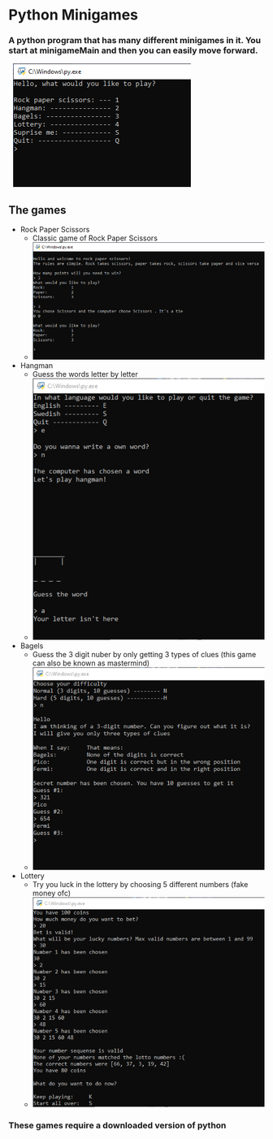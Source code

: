 # **Python Minigames**

### A python program that has many different minigames in it. You start at minigameMain and then you can easily move forward.

&nbsp;
![Minigame main](/img/minigame_main_screen.png)

## **The games**

- Rock Paper Scissors
  - Classic game of Rock Paper Scissors
  - ![Rock Paper Scissors game](/img/RPS_screen.png)
- Hangman
  - Guess the words letter by letter
  - ![Hangman game](/img/hangman_screen.png)
- Bagels
  - Guess the 3 digit nuber by only getting 3 types of clues (this game can also be known as mastermind)
  - ![Bagels game](/img/bagles_screen.png)
- Lottery
  - Try you luck in the lottery by choosing 5 different numbers (fake money ofc)
  - ![Lottery game](/img/lottery_screen.png)

### These games require a downloaded version of python

